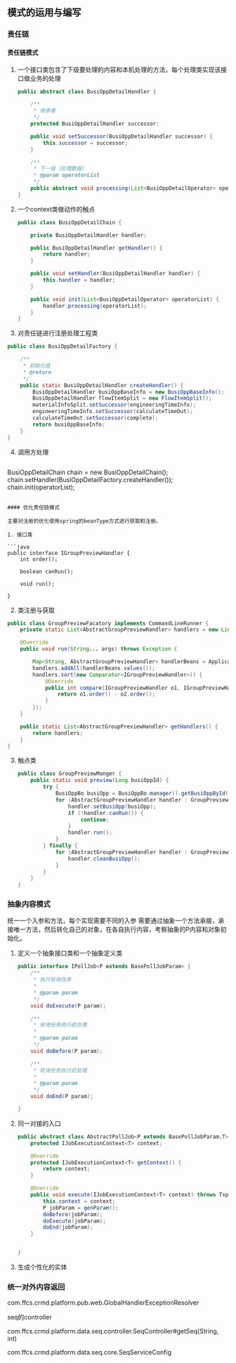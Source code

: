 ## 模式的运用与编写
### 责任链

#### 责任链模式

1. 一个接口类包含了下级要处理的内容和本机处理的方法，每个处理类实现该接口做业务的处理
   
   ```java
   public abstract class BusiOppDetailHandler {
   
       /**
        * 继承者
        */
       protected BusiOppDetailHandler successor;
   
       public void setSuccessor(BusiOppDetailHandler successor) {
           this.successor = successor;
       }
   
       /**
        * 下一级（处理数据）
        * @param operatorList
        */
       public abstract void processing(List<BusiOppDetailOperator> operatorList);
   }
   ```
   
2. 一个context类做动作的触点

   ```java
   public class BusiOppDetailChain {
   
       private BusiOppDetailHandler handler;
   
       public BusiOppDetailHandler getHandler() {
           return handler;
       }
   
       public void setHandler(BusiOppDetailHandler handler) {
           this.handler = handler;
       }
   
       public void init(List<BusiOppDetailOperator> operatorList) {
           handler.processing(operatorList);
       }
   }
   ```

3. 对责任链进行注册处理工程类

```java
public class BusiOppDetailFactory {

    /**
     * 初始化链
     * @return
     */
    public static BusiOppDetailHandler createHandler() {
        BusiOppDetailHandler busiOppBaseInfo = new BusiOppBaseInfo();
        BusiOppDetailHandler flowItemSplit = new FlowItemSplit();
        materialInfoSplit.setSuccessor(engineeringTimeInfo);
        engineeringTimeInfo.setSuccessor(calculateTimeOut);
        calculateTimeOut.setSuccessor(complete);
        return busiOppBaseInfo;
    }
}
```

4. 调用方处理

   ```java
BusiOppDetailChain chain = new BusiOppDetailChain();
   chain.setHandler(BusiOppDetailFactory.createHandler());
   chain.init(operatorList);
   ```

#### 优化责任链模式

主要对注册的优化使用spring的beanType方式进行获取和注册。

1. 接口类

   ```java
   public interface IGroupPreviewHandler {
       int order();
   
       boolean canRun();
   
       void run();
   
   }
   ```

2. 类注册与获取

```java
public class GroupPreviewFacatory implements CommandLineRunner {
    private static List<AbstractGroupPreviewHandler> handlers = new LinkedList<>();

    @Override
    public void run(String... args) throws Exception {

        Map<String, AbstractGroupPreviewHandler> handlerBeans = ApplicationContextUtil.getContext().getBeansOfType(AbstractGroupPreviewHandler.class);
        handlers.addAll(handlerBeans.values());
        handlers.sort(new Comparator<IGroupPreviewHandler>() {
            @Override
            public int compare(IGroupPreviewHandler o1, IGroupPreviewHandler o2) {
                return o1.order() - o2.order();
            }
        });
    }

    public static List<AbstractGroupPreviewHandler> getHandlers() {
        return handlers;
    }
}
```

3. 触点类

   ```java
   public class GroupPreviewManger {
       public static void preview(Long busiOppId) {
           try {
               BusiOppBo busiOpp = BusiOppBo.manager().getBusiOppById(busiOppId);
               for (AbstractGroupPreviewHandler handler : GroupPreviewFacatory.getHandlers()) {
                   handler.setBusiOpp(busiOpp);
                   if (!handler.canRun()) {
                       continue;
                   }
                   handler.run();
               }
           } finally {
               for (AbstractGroupPreviewHandler handler : GroupPreviewFacatory.getHandlers()) {
                   handler.cleanBusiOpp();
               }
           }
       }
   }
   ```
### 抽象内容模式
统一一个入参和方法，每个实现需要不同的入参  需要通过抽象一个方法承接，承接唯一方法，然后转化自己的对象，在各自执行内容，考察抽象的P内容和对象初始化。

1. 定义一个抽象接口类和一个抽象定义类

   ```java
   public interface IPollJob<P extends BasePollJobParam> {
       /**
        * 执行轮询任务
        *
        * @param param
        */
       void doExecute(P param);
   
       /**
        * 轮询任务执行前处理
        *
        * @param param
        */
       void doBefore(P param);
   
       /**
        * 轮询任务执行后处理
        *
        * @param param
        */
       void doEnd(P param);
   
   }
   ```

2. 同一对接的入口

   ```java
   public abstract class AbstractPollJob<P extends BasePollJobParam,T> extends AbstractBasePollJob<P, T> implements IJob<T> {
       protected IJobExecutionContext<T> context;
   
       @Override
       protected IJobExecutionContext<T> getContext() {
           return context;
       }
   
       @Override
       public void execute(IJobExecutionContext<T> context) throws TspJobExecutionException {
           this.context = context;
           P jobParam = genParam();
           doBefore(jobParam);
           doExecute(jobParam);
           doEnd(jobParam);
       }
   
   
   }
   ```

3. 生成个性化的实体

### 统一对外内容返回
com.ffcs.crmd.platform.pub.web.GlobalHandlerExceptionResolver





seq的controller

com.ffcs.crmd.platform.data.seq.controller.SeqController#getSeq(String, int)

com.ffcs.crmd.platform.data.seq.core.SeqServiceConfig